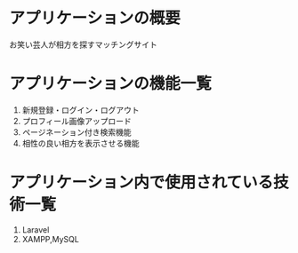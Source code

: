 <h1>アプリケーションの概要</h1>
<p>お笑い芸人が相方を探すマッチングサイト</p>

<h1>アプリケーションの機能一覧</h1>
<ol>
    <li>新規登録・ログイン・ログアウト</li>
    <li>プロフィール画像アップロード</li>
    <li>ページネーション付き検索機能</li>
    <li>相性の良い相方を表示させる機能</li>
</ol>

<h1>アプリケーション内で使用されている技術一覧</h1>
<ol>
    <li>Laravel</li>
    <li>XAMPP,MySQL</li>
</ol>
